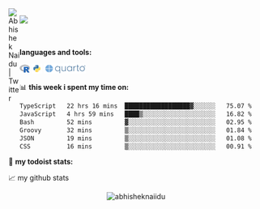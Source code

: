 <a href="https://twitter.com/HsinchoH">
  <img align="left" alt="Abhishek Naidu | Twitter" width="22px" src="https://raw.githubusercontent.com/peterthehan/peterthehan/master/assets/twitter.svg" />
</a>


![](https://visitor-badge.glitch.me/badge?page_id=xinzhuohkust.xinzhuohkust)

<br />



**languages and tools:**  

<code><img height="20" src="https://raw.githubusercontent.com/github/explore/80688e429a7d4ef2fca1e82350fe8e3517d3494d/topics/r/r.png"></code>
<code><img height="20" src="https://raw.githubusercontent.com/github/explore/80688e429a7d4ef2fca1e82350fe8e3517d3494d/topics/python/python.png"></code>
<code><img height="20" src="https://github.com/quarto-dev/quarto-r/blob/main/man/figures/quarto.png"></code>

📊 **this week i spent my time on:**
<!--START_SECTION:waka-->

```text
TypeScript   22 hrs 16 mins  ██████████████████▓░░░░░░   75.07 %
JavaScript   4 hrs 59 mins   ████▒░░░░░░░░░░░░░░░░░░░░   16.82 %
Bash         52 mins         ▓░░░░░░░░░░░░░░░░░░░░░░░░   02.95 %
Groovy       32 mins         ▒░░░░░░░░░░░░░░░░░░░░░░░░   01.84 %
JSON         19 mins         ▒░░░░░░░░░░░░░░░░░░░░░░░░   01.08 %
CSS          16 mins         ▒░░░░░░░░░░░░░░░░░░░░░░░░   00.91 %
```

<!--END_SECTION:waka-->


🚧 **my todoist stats:**
<!-- TODO-IST:START -->

<!-- TODO-IST:END -->


📈 my github stats

<p align="center"> <img src="https://github-readme-stats.vercel.app/api?username=xinzhuohkust&show_icons=true&theme=gotham" alt="abhisheknaiidu" />



